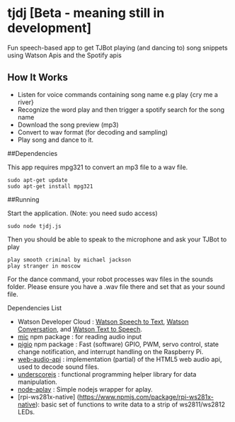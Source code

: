 # tjdj [Beta - meaning still in development]
Fun speech-based app to get TJBot playing (and dancing to) song snippets using Watson Apis and the Spotify apis

## How It Works
- Listen for voice commands containing song name e.g play {cry me a river}
- Recognize the word play and then trigger a spotify search for the song name
- Download the song preview (mp3)
- Convert to wav format (for decoding and sampling)
- Play song and dance to it.


##Dependencies

This app requires mpg321 to convert an mp3 file to a wav file.

    sudo apt-get update
    sudo apt-get install mpg321    

##Running

Start the application. (Note: you need sudo access)

    sudo node tjdj.js     

Then you should be able to speak to the microphone and ask your TJBot to play

    play smooth criminal by michael jackson
    play stranger in moscow

For the dance command, your robot processes wav files in the sounds folder. Please ensure you have a .wav file there and set that as your sound file.


Dependencies List

- Watson Developer Cloud : [Watson Speech to Text](https://www.ibm.com/watson/developercloud/speech-to-text.html), [Watson Conversation](https://www.ibm.com/watson/developercloud/conversation.html), and [Watson Text to Speech](https://www.ibm.com/watson/developercloud/text-to-speech.html).
- [mic](https://www.npmjs.com/package/mic) npm package : for reading audio input
- [pigio](https://www.npmjs.com/package/pigpio) npm package : Fast (software) GPIO, PWM, servo control, state change notification, and interrupt handling on the Raspberry Pi.
- [web-audio-api](https://www.npmjs.com/package/web-audio-api) : implementation (partial) of the HTML5 web audio api, used to decode sound files.
- [underscorejs](https://www.npmjs.com/package/underscore) : functional programming helper library for data manipulation.
- [node-aplay](https://www.npmjs.com/package/node-aplay) : Simple nodejs wrapper for aplay.
- [rpi-ws281x-native] (https://www.npmjs.com/package/rpi-ws281x-native): basic set of functions to write data to a strip of ws2811/ws2812 LEDs.

